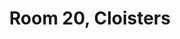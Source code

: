 ---
basin: En-Suite
cudn: true
floor: Second
grade: 7
images: []
living_room: 'No'
location: Cloisters
name: '20'
network: Wired and Wireless
title: Room 20, Cloisters
---